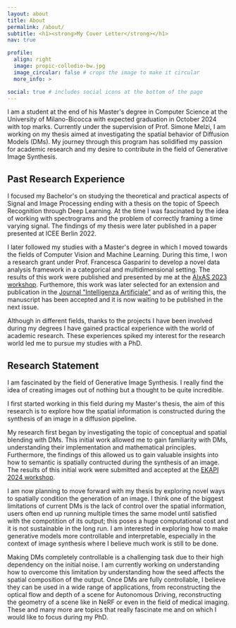 ```yaml
---
layout: about 
title: About
permalink: /about/
subtitle: <h1><strong>My Cover Letter</strong></h1>
nav: true

profile:
  align: right 
  image: propic-collodio-bw.jpg
  image_circular: false # crops the image to make it circular
  more_info: >

social: true # includes social icons at the bottom of the page
---
```


I am a student at the end of his Master's degree in Computer Science at
the University of Milano-Bicocca with expected graduation in October 2024 with
top marks. Currently under the supervision of Prof. Simone Melzi, I am working
on my thesis aimed at investigating the spatial behavior of Diffusion Models
(DMs). My journey through this program has solidified my passion for academic
research and my desire to contribute in the field of Generative Image Synthesis.


## Past Research Experience
I focused my Bachelor's on studying the theoretical and practical aspects of
Signal and Image Processing ending with a thesis on the topic of Speech
Recognition through Deep Learning. At the time I was fascinated by the idea of
working with spectrograms and the problem of correctly framing a time varying
signal. The findings of my thesis were later published in a paper presented at
ICEE Berlin 2022.

I later followed my studies with a Master's degree in which I moved towards the
fields of Computer Vision and Machine Learning. During this time, I won a
research grant under Prof. Francesca Gasparini to develop a novel data analysis
framework in a categorical and multidimensional setting. 
The results of this work were published and presented by me at the 
[AIxAS 2023 workshop](http://aixas.it/). 
Furthemore, this work was later selected for an extension and publication in the 
[Journal "Intelligenza Artificiale"](https://www.iospress.com/catalog/journals/intelligenza-artificiale)
and as of writing this, the manuscript has been accepted and it is now waiting
to be published in the next issue.

Although in different fields, thanks to the projects I have been involved during
my degrees I have gained practical experience with the world of academic
research. These experiences spiked my interest for the research world led me to
pursue my studies with a PhD.


## Research Statement
I am fascinated by the field of Generative Image Synthesis. I really find the
idea of creating images out of nothing but a thought to be quite incredible.

I first started working in this field during my Master's thesis, the aim of this
research is to explore how the spatial information is constructed during the
synthesis of an image in a diffusion pipeline.

My research first began by investigating the topic of conceptual and spatial
blending with DMs. This initial work allowed me to gain familiarity with DMs,
understanding their implementation and mathematical principles. Furthermore, the
findings of this allowed us to gain valuable insights into how to semantic is
spatially contructed during the synthesis of an image. The results of this
initial work were submitted and accepted at the 
[EKAPI 2024 workshop](https://sites.google.com/unical.it/ekapi-2024/home).

I am now planning to move forward with my thesis by exploring novel ways to
spatially condition the generation of an image. I think one of the biggest
limitations of current DMs is the lack of control over the spatial information,
users often end up running multiple times the same model until satisfied with
the compotition of its output; this poses a huge computational cost and it is
not sustainable in the long run. I am interested in exploring how to make
generative models more controllable and interpretable, especially in the context
of image synthesis where I believe much work is still to be done.

Making DMs completely controllable is a challenging task due to their high
dependency on the initial noise. I am currently working on understanding how to
overcome this limitation by understanding how the seed affects the spatial
composition of the output. Once DMs are fully controllable, I believe they can
be used in a wide range of applications, from reconstructing the optical flow
and depth of a scene for Autonomous Driving, reconstructing the geometry of a
scene like in NeRF or even in the field of medical imaging. These and many more
are topics that really fascinate me and on which I would like to focus during my
PhD.
